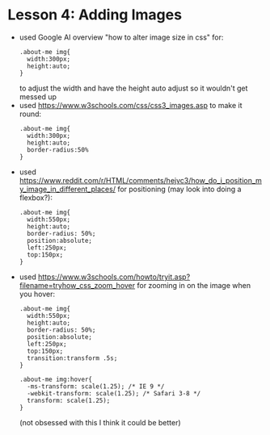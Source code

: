 # Lesson 4: Adding Images

* used Google AI overview "how to alter image size in css" for:
  ```
  .about-me img{
    width:300px;
    height:auto;
  }
  ```
  to adjust the width and have the height auto adjust so it wouldn't get messed up
* used https://www.w3schools.com/css/css3_images.asp to make it round:
  ```
  .about-me img{
    width:300px;
    height:auto;
    border-radius:50%
  }
  ```
* used https://www.reddit.com/r/HTML/comments/hejvc3/how_do_i_position_my_image_in_different_places/  for positioning (may look into doing a flexbox?):
  ```
  .about-me img{
    width:550px;
    height:auto;
    border-radius: 50%;
    position:absolute;
    left:250px;
    top:150px;
  }
  ```
* used https://www.w3schools.com/howto/tryit.asp?filename=tryhow_css_zoom_hover for zooming in on the image when you hover:
  ```
  .about-me img{
    width:550px;
    height:auto;
    border-radius: 50%;
    position:absolute;
    left:250px;
    top:150px;
    transition:transform .5s;
  }

  .about-me img:hover{
    -ms-transform: scale(1.25); /* IE 9 */
    -webkit-transform: scale(1.25); /* Safari 3-8 */
    transform: scale(1.25); 
  }
  ```
  (not obsessed with this I think it could be better)
 
